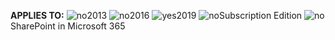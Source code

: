<Token>**APPLIES TO:** ![no](../media/no.png)2013 ![no](../media/no.png)2016 ![yes](../media/yes.png)2019 ![no](../media/no.png)Subscription Edition ![no](../media/no.png)SharePoint in Microsoft 365</Token>
